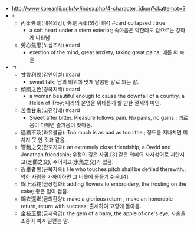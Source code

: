 - http://www.koreanlii.or.kr/w/index.php/4-character_idiom?ckattempt=3
- ㄴ
	- 內柔外剛(내유외강), 外剛內柔(외강내유) #card
	  collapsed:: true
		- a soft heart under a stern exterior; 속마음은 약한데도 겉으로는 강하게 나타남
	- 勞心焦思(노심초사) #card
		- exertion of the mind, great anxiety, taking great pains; 애를 써 속을
- ㄱ
	- 甘言利說(감언이설) #card
		- sweet talk; 남의 비위에 맞게 달콤한 말로 꾀는 말.
	- 傾國之色(경국지색) #card
		- a woman beautiful enough to cause the downfall of a country, a Helen of Troy; 나라의 운명을 위태롭게 할 만한 절세의 미인.
	- 苦盡甘來(고진감래) #card
		- Sweet after bitter. Pleasure follows pain. No pains, no gains.; 괴로움이 다하면 즐거움이 찾아옴.
	- 過猶不及(과유불급): Too much is as bad as too little.; 정도를 지나치면 미치지 못 한 것과 같음.
	- 管鮑之交(관포지교): an extremely close friendship, a David and Jonathan friendship; 우정이 깊은 사귐.[3] 같은 의미의 사자성어로 지란지교(芝蘭之交), 수어지교(水魚之交)가 있음.
	- 近墨者黑(근묵자흑): He who touches pitch shall be defiled therewith.; 악한 사람을 가까이하면 그 버릇에 물들기 쉬움.[4]
	- 錦上添花(금상첨화): adding flowers to embroidery, the frosting on the cake; 좋은 일이 겹침.
	- 錦衣還鄕(금의환양): make a glorious return , make an honorable return, return with success; 출세하여 고향에 돌아옴.
	- 金枝玉葉(금지옥엽): the gem of a baby, the apple of one's eye; 자손을 소중이 여겨 일컫는 말.